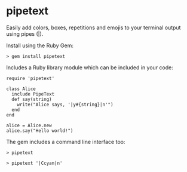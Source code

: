 # pipetext

Easily add colors, boxes, repetitions and emojis to your terminal output using pipes (|).

Install using the Ruby Gem:

```
> gem install pipetext
```

Includes a Ruby library module which can be included in your code:

```
require 'pipetext'

class Alice
  include PipeText
  def say(string)
    write("Alice says, '|y#{string}|n'")
  end
end

alice = Alice.new
alice.say("Hello world!")
```

The gem includes a command line interface too:
```
> pipetext

> pipetext '|Ccyan|n'
```
